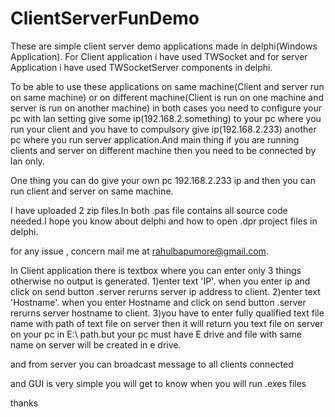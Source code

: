 # ClientServerFunDemo
These are simple client server demo applications made in delphi(Windows Application). For Client application i have used TWSocket and for server Application i have used TWSocketServer components in delphi.

To be able to use these applications on same machine(Client and server run on same machine) or on different machine(Client is run on one machine and server is run on another machine) in both cases you need to configure your pc with lan setting give some ip(192.168.2.something) to your pc where you run your client and you have to compulsory give ip(192.168.2.233) another pc where you run server application.And main thing if you are running clients and server on different machine then you need to be connected by lan only.

One thing you can do give your own pc 192.168.2.233 ip and then you can run client and server on same machine.

I have uploaded 2 zip files.In both .pas file contains all source code needed.I hope you know about delphi and how to open .dpr project files in delphi.

for any issue , concern mail me at rahulbapumore@gmail.com.

In Client application there is textbox where you can enter only 3 things otherwise no output is generated.
1)enter text 'IP'. when you enter ip and click on send button .server rerurns server ip address to client.
2)enter text 'Hostname'. when you enter Hostname and click on send button .server rerurns server hostname  to client.
3)you have to enter fully qualified text file name with path of text file on server then it will return you text file on server on your pc in E:\ path.but your pc must have E drive and file with same name on server will be created in e drive.

and from server you can broadcast message to all clients connected

and GUI is very simple you will get to know when you will run .exes files

thanks
